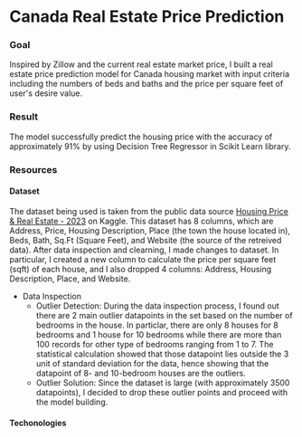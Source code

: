 # Canada Real Estate Price Prediction

### Goal
Inspired by Zillow and the current real estate market price, I built a real estate price prediction model for Canada housing market with input criteria including the numbers of beds and baths and the price per square feet of user's desire value.

### Result
The model successfully predict the housing price with the accuracy of approximately 91% by using Decision Tree Regressor in Scikit Learn library. 

### Resources
#### Dataset
The dataset being used is taken from the public data source [Housing Price & Real Estate - 2023](https://www.kaggle.com/datasets/reenapinto/housing-price-and-real-estate-2023) on Kaggle. This dataset has 8 columns, which are Address, Price, Housing Description, Place (the town the house located in), Beds, Bath, Sq.Ft (Square Feet), and Website (the source of the retreived data). After data inspection and clearning, I made changes to dataset. In particular, I created a new column to calculate the price per square feet (sqft) of each house, and I also dropped 4 columns: Address, Housing Description, Place, and Website. 
* Data Inspection
  * Outlier Detection:
   During the data inspection process, I found out there are 2 main outlier datapoints in the set based on the number of bedrooms in the house. In particlar, there are only 8 houses for 8 bedrooms and 1 house for 10 bedrooms while there are more than 100 records for other type of bedrooms ranging from 1 to 7. The statistical calculation showed that those datapoint lies outside the 3 unit of standard deviation for the data, hence showing that the datapoint of 8- and 10-bedroom houses are the outliers.
  * Outlier Solution:
   Since the dataset is large (with approximately 3500 datapoints), I decided to drop these outlier points and proceed with the model building.

#### Techonologies
